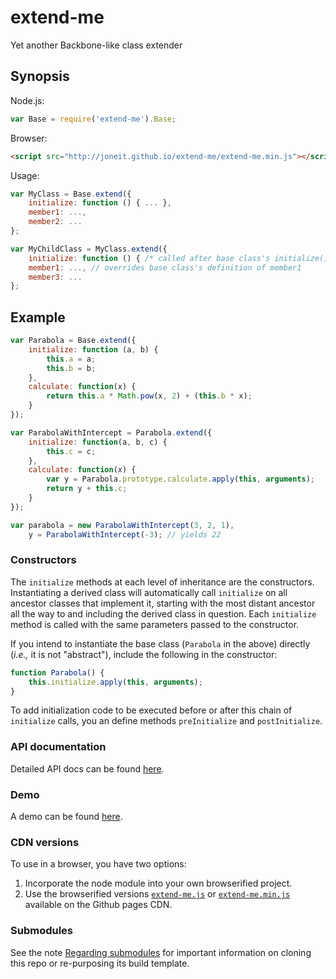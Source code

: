 # extend-me
Yet another Backbone-like class extender

## Synopsis

Node.js:

```javascript
var Base = require('extend-me').Base;
```

Browser:

```html
<script src="http://joneit.github.io/extend-me/extend-me.min.js"></script>
```

Usage:

```javascript
var MyClass = Base.extend({
    initialize: function () { ... },
    member1: ...,
    member2: ...
};

var MyChildClass = MyClass.extend({
    initialize: function () { /* called after base class's initialize() */ },
    member1: ..., // overrides base class's definition of member1
    member3: ...
};
```

## Example

```javascript
var Parabola = Base.extend({
    initialize: function (a, b) {
        this.a = a;
        this.b = b;
    },
    calculate: function(x) {
        return this.a * Math.pow(x, 2) + (this.b * x);
    }
});

var ParabolaWithIntercept = Parabola.extend({
    initialize: function(a, b, c) {
        this.c = c;
    },
    calculate: function(x) {
        var y = Parabola.prototype.calculate.apply(this, arguments);
        return y + this.c;
    }
});

var parabola = new ParabolaWithIntercept(3, 2, 1),
    y = ParabolaWithIntercept(-3); // yields 22
```

### Constructors

The `initialize` methods at each level of inheritance are the constructors.
Instantiating a derived class will automatically call `initialize` on all ancestor
classes that implement it, starting with the most distant ancestor all the way to
and including the derived class in question. Each `initialize` method is called
with the same parameters passed to the constructor.

If you intend to instantiate the base class (`Parabola` in the above) directly
(_i.e.,_ it is not "abstract"), include the following in the constructor:

```javascript
function Parabola() {
    this.initialize.apply(this, arguments);
}
```

To add initialization code to be executed before or after this chain of `initialize`
calls, you an define methods `preInitialize` and `postInitialize`.

### API documentation

Detailed API docs can be found [here](http://joneit.github.io/extend-me/extend-me.html).

### Demo

A demo can be found [here](http://joneit.github.io/extend-me/demo.html).

### CDN versions

To use in a browser, you have two options:

1. Incorporate the node module into your own browserified project.
2. Use the browserified versions [`extend-me.js`](http://joneit.github.io/extend-me/extend-me.js) or [`extend-me.min.js`](http://joneit.github.io/extend-me/extend-me.min.js) available on the Github pages CDN.

### Submodules

See the note [Regarding submodules](https://github.com/openfin/rectangular#regarding-submodules)
for important information on cloning this repo or re-purposing its build template.
